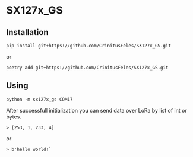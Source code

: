 # SX127x_GS

## Installation

```
pip install git+https://github.com/CrinitusFeles/SX127x_GS.git
```

or

```
poetry add git+https://github.com/CrinitusFeles/SX127x_GS.git
```

## Using

```
python -m sx127x_gs COM17
```

After successfull initialization you can send data over LoRa by list of int or bytes.

```
> [253, 1, 233, 4]
```
or
```
> b'hello world!`
```
